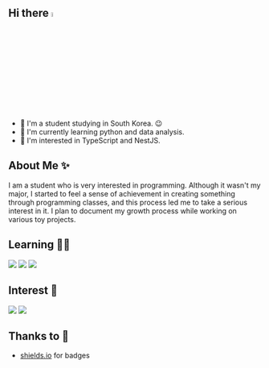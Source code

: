 ## Hi there <a href="https://www.gautamkrishnar.com/"><img src="https://media.giphy.com/media/hvRJCLFzcasrR4ia7z/giphy.gif" width="5%"></a>

- 🔭 I'm a student studying in South Korea. :wink:
- 🌱 I'm currently learning python and data analysis.
- 🤔 I'm interested in TypeScript and NestJS.

## About Me ✨
I am a student who is very interested in programming. Although it wasn't my major, I started to feel a sense of achievement in creating something through programming classes, and this process led me to take a serious interest in it. I plan to document my growth process while working on various toy projects.

## Learning 👨‍💻
<img src="https://img.shields.io/badge/Python-3776AB?&logo=Python&logoColor=white"/></a>
<img src="https://img.shields.io/badge/Jupyter-F37626?logo=Jupyter&logoColor=white"/></a>
<img src="https://img.shields.io/badge/Pandas-150458?&logo=Pandas&logoColor=white"/></a>

## Interest 👀
<img src="https://img.shields.io/badge/TypeScript-3178C6?&logo=TypeScript&logoColor=white"/></a>
<img src="https://img.shields.io/badge/NestJS-E0234E?logo=NestJS&logoColor=white"/></a>


## Thanks to 🙏
* [shields.io](https://shields.io/) for badges


<!--
**hixero/hixero** is a ✨ _special_ ✨ repository because its `README.md` (this file) appears on your GitHub profile.

Here are some ideas to get you started:

- 🔭 I’m currently working on ...
- 🌱 I’m currently learning ...
- 👯 I’m looking to collaborate on ...
- 🤔 I’m looking for help with ...
- 💬 Ask me about ...
- 📫 How to reach me: ...
- 😄 Pronouns: ...
- ⚡ Fun fact: ...
-->
